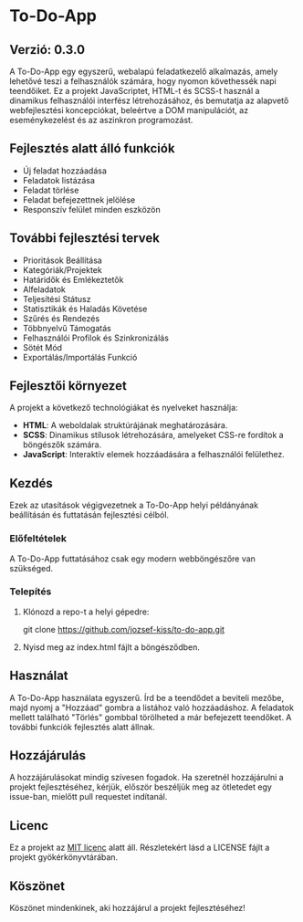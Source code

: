 # To-Do-App

## Verzió: 0.3.0

A To-Do-App egy egyszerű, webalapú feladatkezelő alkalmazás, amely lehetővé teszi a felhasználók számára, hogy nyomon követhessék napi teendőiket. Ez a projekt JavaScriptet, HTML-t és SCSS-t használ a dinamikus felhasználói interfész létrehozásához, és bemutatja az alapvető webfejlesztési koncepciókat, beleértve a DOM manipulációt, az eseménykezelést és az aszinkron programozást.

## Fejlesztés alatt álló funkciók

- Új feladat hozzáadása
- Feladatok listázása
- Feladat törlése
- Feladat befejezettnek jelölése
- Responszív felület minden eszközön

## További fejlesztési tervek

- Prioritások Beállítása
- Kategóriák/Projektek
- Határidők és Emlékeztetők
- Alfeladatok
- Teljesítési Státusz
- Statisztikák és Haladás Követése
- Szűrés és Rendezés
- Többnyelvű Támogatás
- Felhasználói Profilok és Szinkronizálás
- Sötét Mód
- Exportálás/Importálás Funkció

## Fejlesztői környezet

A projekt a következő technológiákat és nyelveket használja:

- **HTML**: A weboldalak struktúrájának meghatározására.
- **SCSS**: Dinamikus stílusok létrehozására, amelyeket CSS-re fordítok a böngészők számára.
- **JavaScript**: Interaktív elemek hozzáadására a felhasználói felülethez.

## Kezdés

Ezek az utasítások végigvezetnek a To-Do-App helyi példányának beállításán és futtatásán fejlesztési célból.

### Előfeltételek

A To-Do-App futtatásához csak egy modern webböngészőre van szükséged.

### Telepítés

1. Klónozd a repo-t a helyi gépedre:
   
   git clone https://github.com/jozsef-kiss/to-do-app.git

2. Nyisd meg az index.html fájlt a böngésződben.

## Használat
A To-Do-App használata egyszerű. Írd be a teendődet a beviteli mezőbe, majd nyomj a "Hozzáad" gombra a listához való hozzáadáshoz. A feladatok mellett található "Törlés" gombbal törölheted a már befejezett teendőket.
A további funkciók fejlesztés alatt állnak.

## Hozzájárulás
A hozzájárulásokat mindig szívesen fogadok. Ha szeretnél hozzájárulni a projekt fejlesztéséhez, kérjük, először beszéljük meg az ötletedet egy issue-ban, mielőtt pull requestet indítanál.

## Licenc
Ez a projekt az [MIT licenc](LICENSE) alatt áll. Részletekért lásd a LICENSE fájlt a projekt gyökérkönyvtárában.


## Köszönet
Köszönet mindenkinek, aki hozzájárul a projekt fejlesztéséhez!
